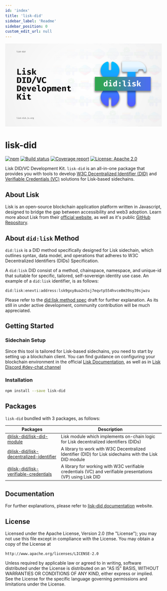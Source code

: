 ```yaml
---
id: 'index'
title: 'lisk-did'
sidebar_label: 'Readme'
sidebar_position: 0
custom_edit_url: null
---
```


![Header](./static/lisk-did-header.jpg)

# lisk-did

[![npm](https://img.shields.io/npm/v/lisk-did)](https://npmjs.com/package/lisk-did)
[![Build status](https://img.shields.io/github/actions/workflow/status/aldhosutra/lisk-did/codecov.yml?branch=main)](https://github.com/aldhosutra/lisk-did/actions)
[![Coverage report](https://codecov.io/gh/aldhosutra/lisk-did/branch/main/graph/badge.svg?flag=lisk-did&precision=2)](https://app.codecov.io/gh/aldhosutra/lisk-did)
[![License: Apache 2.0](https://img.shields.io/github/license/aldhosutra/lisk-did?color=green)](http://www.apache.org/licenses/LICENSE-2.0)

Lisk DID/VC Development Kit. `lisk-did` is an all-in-one package that provides you with tools to develop [W3C Decentralized Identifier (DID)](https://www.w3.org/TR/did-core/) and [Verifiable Credentials (VC)](https://www.w3.org/TR/vc-data-model/) solutions for Lisk-based sidechains.

## About Lisk

Lisk is an open-source blockchain application platform written in Javascript, designed to bridge the gap between accessibility and web3 adoption. Learn more about Lisk from their [official website](https://lisk.com), as well as it's public [GitHub Repository](https://github.com/LiskHQ).

## About `did:lisk` Method

`did:lisk` is a DID method specifically designed for Lisk sidechain, which outlines syntax, data model, and operations that adheres to W3C Decentralized Identifiers (DIDs) Specification.

A `did:lisk` DID consist of a method, chainspace, namespace, and unique-id that suitable for specific, tailored, self-sovereign identity use case. An example of a `did:lisk` identifier, is as follows:

```abnf
did:lisk:enevti:address:lsk9gxy8ua2n5sj7eqvtp554hvce8m39sy39sjwzu
```

Please refer to the [did:lisk method spec](https://github.com/aldhosutra/lisk-did/blob/main/packages/lisk-did-module/docs/did-method-spec.md) draft for further explanation. As its still in under active development, community contribution will be much appreciated.

## Getting Started

### Sidechain Setup

Since this tool is tailored for Lisk-based sidechains, you need to start by setting up a blockchain client. You can find guidance on configuring your blockchain environment in the official [Lisk Documentation](https://lisk.com/documentation/beta/build-blockchain/create-blockchain-client.html), as well as in [Lisk Discord #dev-chat channel](https://lisk.chat/)

### Installation

```sh
npm install --save lisk-did
```

## Packages

`lisk-did` bundled with 3 packages, as follows:

| Packages                                                                                                     | Description                                                                                                 |
| ------------------------------------------------------------------------------------------------------------ | ----------------------------------------------------------------------------------------------------------- |
| [@lisk-did/lisk-did-module](https://npmjs.com/package/@lisk-did/lisk-did-module)                             | Lisk module which implements on-chain logic for Lisk decentralized identifiers (DIDs)                       |
| [@lisk-did/lisk-decentralized-identifier](https://npmjs.com/package/@lisk-did/lisk-decentralized-identifier) | A library to work with W3C Decentralized Identifier (DID) for Lisk sidechains with the Lisk DID module      |
| [@lisk-did/lisk-verifiable-credentials](https://npmjs.com/package/@lisk-did/lisk-verifiable-credentials)     | A library for working with W3C verifiable credentials (VC) and verifiable presentations (VP) using Lisk DID |

## Documentation

For further explanations, please refer to [lisk-did documentation](https://lisk-did.js.org) website.

## License

Licensed under the Apache License, Version 2.0 (the "License");
you may not use this file except in compliance with the License.
You may obtain a copy of the License at

    http://www.apache.org/licenses/LICENSE-2.0

Unless required by applicable law or agreed to in writing, software
distributed under the License is distributed on an "AS IS" BASIS,
WITHOUT WARRANTIES OR CONDITIONS OF ANY KIND, either express or implied.
See the License for the specific language governing permissions and
limitations under the License.
